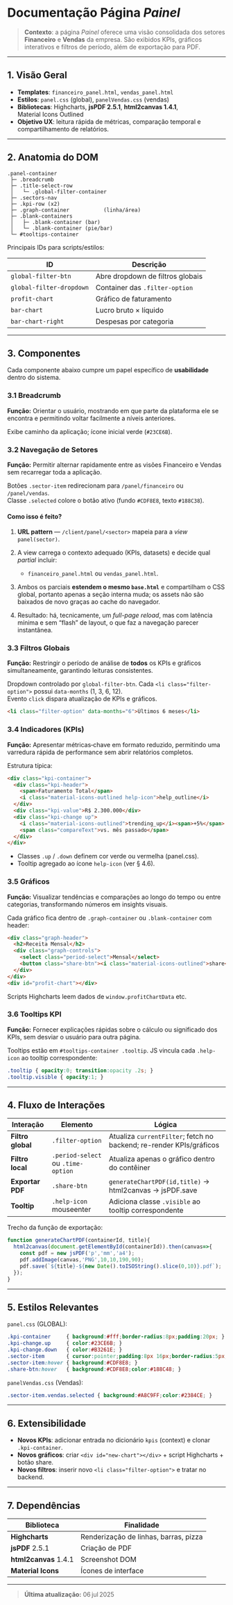 
# Documentação Página *Painel* 

> **Contexto**: a página *Painel* oferece uma visão consolidada dos setores **Financeiro** e **Vendas** da empresa. São exibidos KPIs, gráficos interativos e filtros de período, além de exportação para PDF.

---

## 1. Visão Geral

- **Templates**: `financeiro_panel.html`, `vendas_panel.html`
- **Estilos**: `panel.css` (global), `panelVendas.css` (vendas)
- **Bibliotecas**: Highcharts, **jsPDF 2.5.1**, **html2canvas 1.4.1**, Material Icons Outlined
- **Objetivo UX**: leitura rápida de métricas, comparação temporal e compartilhamento de relatórios.

---



## 2. Anatomia do DOM

```text
.panel-container
 ├─ .breadcrumb
 ├─ .title-select-row
 │   └─ .global-filter-container
 ├─ .sectors-nav
 ├─ .kpi-row (x2)
 ├─ .graph-container           (linha/área)
 ├─ .blank-containers
 │   ├─ .blank-container (bar)
 │   └─ .blank-container (pie/bar)
 └─ #tooltips-container
```

Principais IDs para scripts/estilos:

| ID | Descrição |
|----|-----------|
| `global-filter-btn` | Abre dropdown de filtros globais |
| `global-filter-dropdown` | Container das `.filter-option` |
| `profit-chart` | Gráfico de faturamento |
| `bar-chart` | Lucro bruto × líquido |
| `bar-chart-right` | Despesas por categoria |

---

## 3. Componentes

Cada componente abaixo cumpre um papel específico de **usabilidade** dentro do sistema.

### 3.1 Breadcrumb

**Função:** Orientar o usuário, mostrando em que parte da plataforma ele se encontra e permitindo voltar facilmente a níveis anteriores.

Exibe caminho da aplicação; ícone inicial verde (`#23CE6B`).

### 3.2 Navegação de Setores

**Função:** Permitir alternar rapidamente entre as visões Financeiro e Vendas sem recarregar toda a aplicação.

Botões `.sector-item` redirecionam para `/panel/financeiro` ou `/panel/vendas`.  
Classe `.selected` colore o botão ativo (fundo `#CDF8E8`, texto `#188C38`).

#### Como isso é feito?

1. **URL pattern** — `/client/panel/<sector>` mapeia para a _view_ `panel(sector)`.

2. A view carrega o contexto adequado (KPIs, datasets) e decide qual _partial_ incluir:

   * `financeiro_panel.html` ou `vendas_panel.html`.

3. Ambos os parciais **estendem o mesmo `base.html`** e compartilham o CSS global, portanto apenas a seção interna muda; os assets não são baixados de novo graças ao cache do navegador.

4. Resultado: há, tecnicamente, um _full-page reload_, mas com latência mínima e sem “flash” de layout, o que faz a navegação parecer instantânea.


### 3.3 Filtros Globais

**Função:** Restringir o período de análise de **todos** os KPIs e gráficos simultaneamente, garantindo leituras consistentes.

Dropdown controlado por `global-filter-btn`. Cada `<li class="filter-option">` possui `data-months` (1, 3, 6, 12).  
Evento `click` dispara atualização de KPIs e gráficos.

```html
<li class="filter-option" data-months="6">Últimos 6 meses</li>
```

### 3.4 Indicadores (KPIs)

**Função:** Apresentar métricas‑chave em formato reduzido, permitindo uma varredura rápida de performance sem abrir relatórios completos.

Estrutura típica:

```html
<div class="kpi-container">
  <div class="kpi-header">
    <span>Faturamento Total</span>
    <i class="material-icons-outlined help-icon">help_outline</i>
  </div>
  <div class="kpi-value">R$ 2.300.000</div>
  <div class="kpi-change up">
    <i class="material-icons-outlined">trending_up</i><span>+5%</span>
    <span class="compareText">vs. mês passado</span>
  </div>
</div>
```

* Classes `.up` / `.down` definem cor verde ou vermelha (panel.css).
* Tooltip agregado ao ícone `help-icon` (ver § 4.6).

### 3.5 Gráficos

**Função:** Visualizar tendências e comparações ao longo do tempo ou entre categorias, transformando números em insights visuais.

Cada gráfico fica dentro de `.graph-container` ou `.blank-container` com header:

```html
<div class="graph-header">
  <h2>Receita Mensal</h2>
  <div class="graph-controls">
    <select class="period-select">Mensal</select>
    <button class="share-btn"><i class="material-icons-outlined">share</i></button>
  </div>
</div>
<div id="profit-chart"></div>
```

Scripts Highcharts leem dados de `window.profitChartData` etc.

### 3.6 Tooltips KPI

**Função:** Fornecer explicações rápidas sobre o cálculo ou significado dos KPIs, sem desviar o usuário para outra página.

Tooltips estão em `#tooltips-container .tooltip`. JS vincula cada `.help-icon` ao tooltip correspondente:
```css
.tooltip { opacity:0; transition:opacity .2s; }
.tooltip.visible { opacity:1; }
```

---

## 4. Fluxo de Interações

| Interação | Elemento | Lógica |
|-----------|----------|--------|
| **Filtro global** | `.filter-option` | Atualiza `currentFilter`; fetch no backend; re-render KPIs/gráficos |
| **Filtro local** | `.period-select` ou `.time-option` | Atualiza apenas o gráfico dentro do contêiner |
| **Exportar PDF** | `.share-btn` | `generateChartPDF(id,title)` → html2canvas → jsPDF.save |
| **Tooltip** | `.help-icon` mouseenter | Adiciona classe `.visible` ao tooltip correspondente |

Trecho da função de exportação:

```js
function generateChartPDF(containerId, title){
  html2canvas(document.getElementById(containerId)).then(canvas=>{
    const pdf = new jsPDF('p','mm','a4');
    pdf.addImage(canvas,'PNG',10,10,190,90);
    pdf.save(`${title}-${new Date().toISOString().slice(0,10)}.pdf`);
  });
}
```

---

## 5. Estilos Relevantes

`panel.css` (GLOBAL):
```css
.kpi-container     { background:#fff;border-radius:8px;padding:20px; }
.kpi-change.up     { color:#23CE6B; }
.kpi-change.down   { color:#B3261E; }
.sector-item       { cursor:pointer;padding:8px 16px;border-radius:5px; }
.sector-item:hover { background:#CDF8E8; }
.share-btn:hover   { background:#CDF8E8;color:#188C48; }
```

`panelVendas.css` (Vendas):
```css
.sector-item.vendas.selected { background:#A8C9FF;color:#2384CE; }
```

---

## 6. Extensibilidade

* **Novos KPIs**: adicionar entrada no dicionário `kpis` (context) e clonar `.kpi-container`.  
* **Novos gráficos**: criar `<div id="new-chart"></div>` + script Highcharts + botão share.  
* **Novos filtros**: inserir novo `<li class="filter-option">` e tratar no backend.

---

## 7. Dependências

| Biblioteca | Finalidade |
|------------|-----------|
| **Highcharts** | Renderização de linhas, barras, pizza |
| **jsPDF** 2.5.1 | Criação de PDF |
| **html2canvas** 1.4.1 | Screenshot DOM |
| **Material Icons** | Ícones de interface |

---

> **Última atualização:** 06 jul 2025
